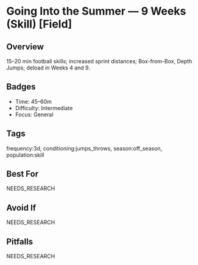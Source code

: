 # Going Into the Summer — 9 Weeks (Skill) [Field]

## Overview
15–20 min football skills; increased sprint distances; Box-from-Box, Depth Jumps; deload in Weeks 4 and 9.

## Badges
- Time: 45–60m
- Difficulty: Intermediate
- Focus: General

## Tags
frequency:3d, conditioning:jumps_throws, season:off_season, population:skill

## Best For
NEEDS_RESEARCH

## Avoid If
NEEDS_RESEARCH

## Pitfalls
NEEDS_RESEARCH
